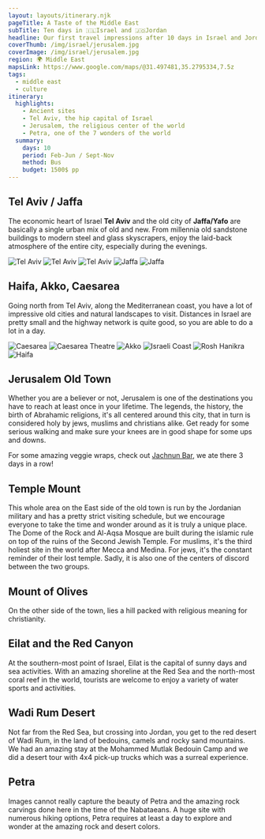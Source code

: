 ```yaml
---
layout: layouts/itinerary.njk
pageTitle: A Taste of the Middle East
subTitle: Ten days in 🇮🇱Israel and 🇯🇴Jordan
headline: Our first travel impressions after 10 days in Israel and Jordan in February-March 2020.
coverThumb: /img/israel/jerusalem.jpg
coverImage: /img/israel/jerusalem.jpg
region: 🌍 Middle East
mapsLink: https://www.google.com/maps/@31.497481,35.2795334,7.5z
tags:
  - middle east
  - culture
itinerary:
  highlights:
    - Ancient sites
    - Tel Aviv, the hip capital of Israel
    - Jerusalem, the religious center of the world
    - Petra, one of the 7 wonders of the world
  summary:
    days: 10
    period: Feb-Jun / Sept-Nov
    method: Bus
    budget: 1500$ pp
---
```


## Tel Aviv / Jaffa

The economic heart of Israel **Tel Aviv** and the old city of **Jaffa/Yafo** are basically a single urban mix of old and new. From millennia old sandstone buildings to modern steel and glass skyscrapers, enjoy the laid-back atmosphere of the entire city, especially during the evenings.

![Tel Aviv](/img/israel/tel-aviv-panorama.jpg)
![Tel Aviv](/img/israel/tel-aviv.jpg)
![Tel Aviv](/img/israel/tel-aviv-2.jpg)
![Jaffa](/img/israel/jaffa-church.jpg)
![Jaffa](/img/israel/jaffa.jpg)

## Haifa, Akko, Caesarea

Going north from Tel Aviv, along the Mediterranean coast, you have a lot of impressive old cities and natural landscapes to visit. Distances in Israel are pretty small and the highway network is quite good, so you are able to do a lot in a day.

![Caesarea](/img/israel/caesarea.jpg)
![Caesarea Theatre](/img/israel/caesarea-theatre.jpg)
![Akko](/img/israel/akko.jpg)
![Israeli Coast](/img/israel/coast.jpg)
![Rosh Hanikra](/img/israel/rosh-hanikra.jpg)
![Haifa](/img/israel/haifa.jpg)

## Jerusalem Old Town

Whether you are a believer or not, Jerusalem is one of the destinations you have to reach at least once in your lifetime. The legends, the history, the birth of Abrahamic religions, it's all centered around this city, that in turn is considered holy by jews, muslims and christians alike. Get ready for some serious walking and make sure your knees are in good shape for some ups and downs.

<div class="info tip">
  <span>For some amazing veggie wraps, check out <a target="_blank" class="link accent" href="https://g.page/jahnoonbarj?share">Jachnun Bar</a>, we ate there 3 days in a row!</span>
</div>

## Temple Mount

This whole area on the East side of the old town is run by the Jordanian military and has a pretty strict visiting schedule, but we encourage everyone to take the time and wonder around as it is truly a unique place. The Dome of the Rock and Al-Aqsa Mosque are built during the islamic rule on top of the ruins of the Second Jewish Temple. For muslims, it's the third holiest site in the world after Mecca and Medina. For jews, it's the constant reminder of their lost temple. Sadly, it is also one of the centers of discord between the two groups.

## Mount of Olives

On the other side of the town, lies a hill packed with religious meaning for christianity.

## Eilat and the Red Canyon

At the southern-most point of Israel, Eilat is the capital of sunny days and sea activities. With an amazing shoreline at the Red Sea and the north-most coral reef in the world, tourists are welcome to enjoy a variety of water sports and activities.

## Wadi Rum Desert

Not far from the Red Sea, but crossing into Jordan, you get to the red desert of Wadi Rum, in the land of bedouins, camels and rocky sand mountains. We had an amazing stay at the Mohammed Mutlak Bedouin Camp and we did a desert tour with 4x4 pick-up trucks which was a surreal experience.

## Petra

Images cannot really capture the beauty of Petra and the amazing rock carvings done here in the time of the Nabataeans. A huge site with numerous hiking options, Petra requires at least a day to explore and wonder at the amazing rock and desert colors.
